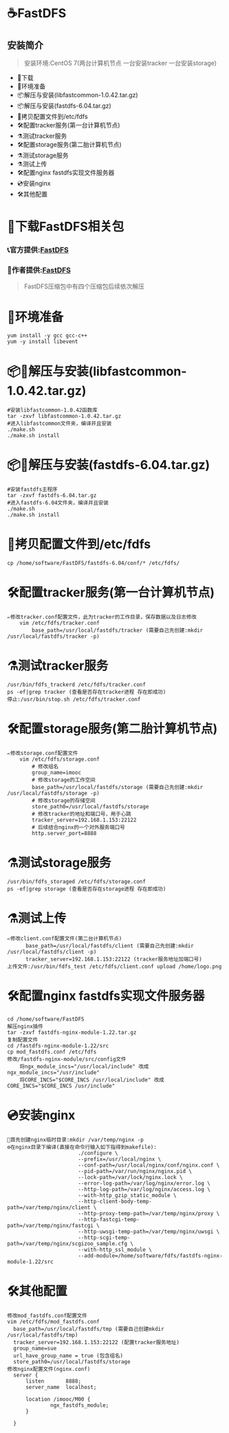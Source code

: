 # ☕FastDFS
## 安装简介
> 安装环境:CentOS 7(两台计算机节点 一台安装tracker 一台安装storage)
- 🚬下载
- 🥩环境准备
- 📦解压与安装(libfastcommon-1.0.42.tar.gz)
- 📦解压与安装(fastdfs-6.04.tar.gz)
- 🥪拷贝配置文件到/etc/fdfs
- 🛠配置tracker服务(第一台计算机节点)
- ⚗测试tracker服务
- 🛠配置storage服务(第二胎计算机节点)
- ⚗测试storage服务
- ⚗测试上传
- 🛠配置nginx fastdfs实现文件服务器
- 💿安装nginx
- 🛠其他配置
# 🚬下载FastDFS相关包
 ###  📞官方提供:[FastDFS](https://github.com/happyfish100)
 ###  🤝作者提供:[FastDFS](https://shushun.oss-cn-shenzhen.aliyuncs.com/software/FastDFS.zip)
 > FastDFS压缩包中有四个压缩包后续依次解压
# 🥩环境准备
    yum install -y gcc gcc-c++
    yum -y install libevent
# 📦🔩解压与安装(libfastcommon-1.0.42.tar.gz)   
    #安装libfastcommon-1.0.42函数库
    tar -zxvf libfastcommon-1.0.42.tar.gz
    #进入libfastcommon文件夹，编译并且安装
    ./make.sh
    ./make.sh install
# 📦🔩解压与安装(fastdfs-6.04.tar.gz)   
    #安装fastdfs主程序
    tar -zxvf fastdfs-6.04.tar.gz
    #进入fastdfs-6.04文件夹，编译并且安装
    ./make.sh
    ./make.sh install
# 🥪拷贝配置文件到/etc/fdfs
    cp /home/software/FastDFS/fastdfs-6.04/conf/* /etc/fdfs/
# 🛠配置tracker服务(第一台计算机节点)
    ✏修改tracker.conf配置文件，此为tracker的工作目录，保存数据以及日志修改
        vim /etc/fdfs/tracker.conf
            base_path=/usr/local/fastdfs/tracker (需要自己先创建:mkdir /usr/local/fastdfs/tracker -p)
# ⚗测试tracker服务
    /usr/bin/fdfs_trackerd /etc/fdfs/tracker.conf
    ps -ef|grep tracker (查看是否存在tracker进程 存在即成功)
    停止:/usr/bin/stop.sh /etc/fdfs/tracker.conf
# 🛠配置storage服务(第二胎计算机节点)
    ✏修改storage.conf配置文件
        vim /etc/fdfs/storage.conf
            # 修改组名
            group_name=imooc
            # 修改storage的工作空间
            base_path=/usr/local/fastdfs/storage (需要自己先创建:mkdir /usr/local/fastdfs/storage -p)
            # 修改storage的存储空间
            store_path0=/usr/local/fastdfs/storage
            # 修改tracker的地址和端口号，用于心跳
            tracker_server=192.168.1.153:22122
            # 后续结合nginx的一个对外服务端口号
            http.server_port=8888
# ⚗测试storage服务
    /usr/bin/fdfs_storaged /etc/fdfs/storage.conf
    ps -ef|grep storage (查看是否存在storage进程 存在即成功)
   
# ⚗测试上传
    ✏修改client.conf配置文件(第二台计算机节点)
          base_path=/usr/local/fastdfs/client (需要自己先创建:mkdir /usr/local/fastdfs/client -p)
          tracker_server=192.168.1.153:22122 (tracker服务地址加端口号)
    上传文件:/usr/bin/fdfs_test /etc/fdfs/client.conf upload /home/logo.png
# 🛠配置nginx fastdfs实现文件服务器   
    cd /home/software/FastDFS
    解压nginx插件
    tar -zxvf fastdfs-nginx-module-1.22.tar.gz 
    复制配置文件    
    cd /fastdfs-nginx-module-1.22/src
    cp mod_fastdfs.conf /etc/fdfs
    修改/fastdfs-nginx-module/src/config文件
        将ngx_module_incs="/usr/local/include" 改成 ngx_module_incs="/usr/include"
        将CORE_INCS="$CORE_INCS /usr/local/include" 改成 CORE_INCS="$CORE_INCS /usr/include"
# 💿安装nginx
    📁首先创建nginx临时目录:mkdir /var/temp/nginx -p
    ⚙在nginx目录下编译(直接在命令行输入如下指得到makefile):
                           ./configure \
                           --prefix=/usr/local/nginx \
                           --conf-path=/usr/local/nginx/conf/nginx.conf \
                           --pid-path=/var/run/nginx/nginx.pid \
                           --lock-path=/var/lock/nginx.lock \
                           --error-log-path=/var/log/nginx/error.log \
                           --http-log-path=/var/log/nginx/access.log \
                           --with-http_gzip_static_module \
                           --http-client-body-temp-path=/var/temp/nginx/client \
                           --http-proxy-temp-path=/var/temp/nginx/proxy \
                           --http-fastcgi-temp-path=/var/temp/nginx/fastcgi \
                           --http-uwsgi-temp-path=/var/temp/nginx/uwsgi \
                           --http-scgi-temp-path=/var/temp/nginx/scgizoo_sample.cfg \
                           --with-http_ssl_module \
                           --add-module=/home/software/fdfs/fastdfs-nginx-module-1.22/src
# 🛠其他配置
    修改mod_fastdfs.conf配置文件
    vim /etc/fdfs/mod_fastdfs.conf  
      base_path=/usr/local/fastdfs/tmp (需要自己创建mkdir /usr/local/fastdfs/tmp)
      tracker_server=192.168.1.153:22122 (配置tracker服务地址)
      group_name=sue
      url_have_group_name = true (包含组名)
      store_path0=/usr/local/fastdfs/storage  
    修改nginx配置文件(nginx.conf)
      server {
          listen       8888;
          server_name  localhost;
      
          location /imooc/M00 {
                  ngx_fastdfs_module;
          }
      
      }